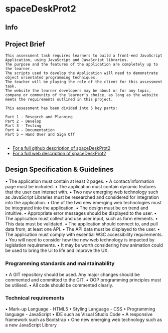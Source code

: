 # spaceDeskProt2

## Info

## Project Brief 

```
This assessment task requires learners to build a front-end JavaScript Application, using JavaScript and JavaScript libraries.
The purpose and the features of the application are completely up to the learner.
The scripts used to develop the Application will need to demonstrate object orientated programming techniques.
The teacher will be playing the role of the client for this assessment task.
The website the learner developers may be about or for any topic, company or community of the learner’s choice, as long as the website meets the requirements outlined in this project.

This assessment has been divided into 5 key parts:

Part 1 - Research and Planning
Part 2 - Develop
Part 3 - Testing
Part 4 - Documentation 
Part 5 – Hand Over and Sign Off


```

 - [For a full github description of spaceDeskProt2](https://github.com/Bonda3Vaax/spaceDeskProt2)
 - [For a full web description of spaceDeskProt2](https://bonda3vaax.github.io/spaceDeskProt2)

## Design Specification & Guidelines 

•	The application must contain at least 2 pages.
•	A contact/information page must be included.
•	The application must contain dynamic features that the user can interact with.
•	Two new emerging web technology such as JavaScript Libraries must be researched and considered for integration into the application.
•	One of the two new emerging web technologies must be integrated into the application.
•	The design must be on trend and intuitive. 
•	Appropriate error messages should be displayed to the user. 
•	The application must collect and use user input, such as form elements.
•	This data must be validated.
•	The application should connect to, and pull data from, at least one API.
•	The API data must be displayed to the user.
•	The application must comply with essential W3C accessibility requirements. 
•	You will need to consider how the new web technology is impacted by legislation requirements. 
•	It may be worth considering how animation could be used to bring the UI to life and improve the UX.

### Programming standards and maintainability 

•	A GIT repository should be used. Any major changes should be commented and committed to the GIT.
•	OOP programming principles must be utilised. 
•	All code should be commented clearly.

### Technical requirements

•	Mark-up Language - HTML5
•	Styling Language - CSS
•	Programming language - JavaScript 
•	IDE such as Visual Studio Code
•	A responsive framework such as Bootstrap
•	One new emerging web technology such as a new JavaScript Library


